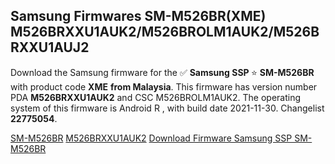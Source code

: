 <h2>Samsung Firmwares SM-M526BR(XME) M526BRXXU1AUK2/M526BROLM1AUK2/M526BRXXU1AUJ2</h2>
Download the Samsung firmware for the ✅ <strong>Samsung SSP </strong> ⭐ <strong>SM-M526BR</strong> with product code <strong>XME</strong> <strong> from Malaysia</strong>. This firmware has version number PDA <strong>M526BRXXU1AUK2</strong> and CSC M526BROLM1AUK2. The operating system of this firmware is Android R , with build date 2021-11-30. Changelist <strong>22775054</strong>.


[SM-M526BR](https://samfirm.shop/samsung/model/SM-M526BR)
[M526BRXXU1AUK2](https://samfirm.shop/samsung/pda/M526BRXXU1AUK2)
[Download Firmware Samsung SSP SM-M526BR](https://samfirm.shop/samsung/firmware/479164)

